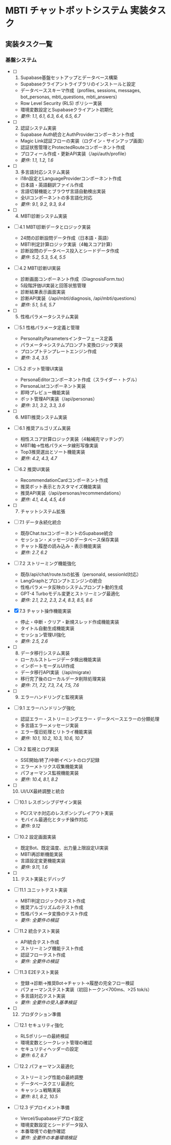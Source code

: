 # MBTI チャットボットシステム 実装タスク

## 実装タスク一覧

### 基盤システム

- [ ] 1. Supabase基盤セットアップとデータベース構築
  - Supabaseクライアントライブラリのインストールと設定
  - データベーススキーマ作成（profiles, sessions, messages, bot_personas, mbti_questions, mbti_answers）
  - Row Level Security (RLS) ポリシー実装
  - 環境変数設定とSupabaseクライアント初期化
  - _要件: 1.1, 6.1, 6.3, 6.4, 6.5, 6.7_

- [ ] 2. 認証システム実装
  - Supabase Auth統合とAuthProviderコンポーネント作成
  - Magic Link認証フローの実装（ログイン・サインアップ画面）
  - 認証状態管理とProtectedRouteコンポーネント作成
  - プロフィール作成・更新API実装（/api/auth/profile）
  - _要件: 1.1, 1.2, 1.6_

- [ ] 3. 多言語対応システム実装
  - i18n設定とLanguageProviderコンポーネント作成
  - 日本語・英語翻訳ファイル作成
  - 言語切替機能とブラウザ言語自動検出実装
  - 全UIコンポーネントの多言語化対応
  - _要件: 9.1, 9.2, 9.3, 9.4_

- [ ] 4. MBTI診断システム実装
- [ ] 4.1 MBTI診断データとロジック実装
  - 24問の診断設問データ作成（日本語・英語）
  - MBTI判定計算ロジック実装（4軸スコア計算）
  - 診断設問のデータベース投入とシードデータ作成
  - _要件: 5.2, 5.3, 5.4, 5.5_

- [ ] 4.2 MBTI診断UI実装
  - 診断画面コンポーネント作成（DiagnosisForm.tsx）
  - 5段階評価UI実装と回答状態管理
  - 診断結果表示画面実装
  - 診断API実装（/api/mbti/diagnosis, /api/mbti/questions）
  - _要件: 5.1, 5.6, 5.7_

- [ ] 5. 性格パラメータシステム実装
- [ ] 5.1 性格パラメータ定義と管理
  - PersonalityParametersインターフェース定義
  - パラメータ→システムプロンプト変換ロジック実装
  - プロンプトテンプレートエンジン作成
  - _要件: 3.4, 3.5_

- [ ] 5.2 ボット管理UI実装
  - PersonaEditorコンポーネント作成（スライダー・トグル）
  - PersonaListコンポーネント実装
  - 即時プレビュー機能実装
  - ボット管理API実装（/api/personas）
  - _要件: 3.1, 3.2, 3.3, 3.6_

- [ ] 6. MBTI推奨システム実装
- [ ] 6.1 推奨アルゴリズム実装
  - 相性スコア計算ロジック実装（4軸補完マッチング）
  - MBTI軸→性格パラメータ線形写像実装
  - Top3推奨選出とソート機能実装
  - _要件: 4.2, 4.3, 4.7_

- [ ] 6.2 推奨UI実装
  - RecommendationCardコンポーネント作成
  - 推奨ボット表示とカスタマイズ機能実装
  - 推奨API実装（/api/personas/recommendations）
  - _要件: 4.1, 4.4, 4.5, 4.6_

- [ ] 7. チャットシステム拡張
- [ ] 7.1 データ永続化統合
  - 既存Chat.tsxコンポーネントのSupabase統合
  - セッション・メッセージのデータベース保存実装
  - チャット履歴の読み込み・表示機能実装
  - _要件: 2.7, 6.2_

- [ ] 7.2 ストリーミング機能強化
  - 既存/api/chat/route.tsの拡張（personaId, sessionId対応）
  - LangGraphとプロンプトエンジンの統合
  - 性格パラメータ反映のシステムプロンプト動的生成
  - GPT-4 Turboモデル変更とストリーミング最適化
  - _要件: 2.1, 2.2, 2.3, 2.4, 8.3, 8.5, 8.6_

- [x] 7.3 チャット操作機能実装
  - 停止・中断・クリア・新規スレッド作成機能実装
  - タイトル自動生成機能実装
  - セッション管理UI強化
  - _要件: 2.5, 2.6_

- [ ] 8. データ移行システム実装
  - ローカルストレージデータ検出機能実装
  - インポートモーダルUI作成
  - データ移行API実装（/api/migrate）
  - 移行完了後のローカルデータ削除処理実装
  - _要件: 7.1, 7.2, 7.3, 7.4, 7.5, 7.6_

- [ ] 9. エラーハンドリングと監視実装
- [ ] 9.1 エラーハンドリング強化
  - 認証エラー・ストリーミングエラー・データベースエラーの分類処理
  - 多言語エラーメッセージ実装
  - エラー復旧処理とリトライ機能実装
  - _要件: 10.1, 10.2, 10.3, 10.6, 10.7_

- [ ] 9.2 監視とログ実装
  - SSE開始/終了/中断イベントのログ記録
  - エラーメトリクス収集機能実装
  - パフォーマンス監視機能実装
  - _要件: 10.4, 8.1, 8.2_

- [ ] 10. UI/UX最終調整と統合
- [ ] 10.1 レスポンシブデザイン実装
  - PC/スマホ対応のレスポンシブレイアウト実装
  - モバイル最適化とタッチ操作対応
  - _要件: 9.12_

- [ ] 10.2 設定画面実装
  - 既定Bot、既定温度、出力量上限設定UI実装
  - MBTI再診断機能実装
  - 言語設定変更機能実装
  - _要件: 9.11, 1.6_

- [ ] 11. テスト実装とデバッグ
- [ ] 11.1 ユニットテスト実装
  - MBTI判定ロジックのテスト作成
  - 推奨アルゴリズムのテスト作成
  - 性格パラメータ変換のテスト作成
  - _要件: 全要件の検証_

- [ ] 11.2 統合テスト実装
  - API統合テスト作成
  - ストリーミング機能テスト作成
  - 認証フローテスト作成
  - _要件: 全要件の検証_

- [ ] 11.3 E2Eテスト実装
  - 登録→診断→推奨Bot→チャット→履歴の完全フロー検証
  - パフォーマンステスト実装（初回トークン<700ms、>25 tok/s）
  - 多言語対応テスト実装
  - _要件: 全要件の受入基準検証_

- [ ] 12. プロダクション準備
- [ ] 12.1 セキュリティ強化
  - RLSポリシーの最終検証
  - 環境変数とシークレット管理の確認
  - セキュリティヘッダーの設定
  - _要件: 6.7, 8.7_

- [ ] 12.2 パフォーマンス最適化
  - ストリーミング性能の最終調整
  - データベースクエリ最適化
  - キャッシュ戦略実装
  - _要件: 8.1, 8.2, 10.5_

- [ ] 12.3 デプロイメント準備
  - Vercel/Supabaseデプロイ設定
  - 環境変数設定とシードデータ投入
  - 本番環境での動作確認
  - _要件: 全要件の本番環境検証_